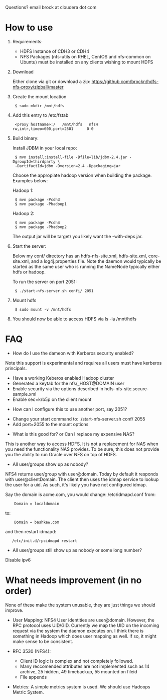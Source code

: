 Questions? email brock at cloudera dot com

# How to use

1. Requirements:

    - HDFS Instance of CDH3 or CDH4
    - NFS Packages (nfs-utils on RHEL, CentOS and nfs-common on Ubuntu)
    must be installed on any clients wishing to mount HDFS
        
1. Download

     Either clone via git or download a zip: https://github.com/brockn/hdfs-nfs-proxy/zipball/master

1. Create the mount location

        $ sudo mkdir /mnt/hdfs

1. Add this entry to /etc/fstab

        <proxy hostname>:/   /mnt/hdfs   nfs4       rw,intr,timeo=600,port=2501      0 0

1. Build binary:

   Install JDBM in your local repo:

        $ mvn install:install-file -Dfile=lib/jdbm-2.4.jar -DgroupId=thirdparty \
        -DartifactId=jdbm -Dversion=2.4 -Dpackaging=jar

    Choose the appropiate hadoop version when building the package. Examples below:

    Hadoop 1:

        $ mvn package -Pcdh3
        $ mvn package -Phadoop1

    Hadoop 2:

        $ mvn package -Pcdh4
        $ mvn package -Phadoop2

    The output jar will be target/ you likely want the -with-deps jar.

1. Start the server:

    Below my conf/ directory has an hdfs-nfs-site.xml, hdfs-site.xml, core-site.xml,
    and a log4j.properties file. Note the daemon would typically be started as the 
    same user who is running the NameNode typically either hdfs or hadoop.

    To run the server on port 2051:

        $ ./start-nfs-server.sh confi/ 2051

1. Mount hdfs

        $ sudo mount -v /mnt/hdfs

1. You should now be able to access HDFS via ls -la /mnt/hdfs 

# FAQ

* How do I use the dameon with Kerberos security enabled?

Note this support is experimental and requires all users must have kerberos principals.

- Have a working Keberos enabled Hadoop cluster
- Generated a keytab for the nfs/_HOST@DOMAIN user
- Enable security via the options described in hdfs-nfs-site.secure-sample.xml
- Enable sec=krb5p on the client mount

* How can I configure this to use another port, say 2051?

- Change your start command to: ./start-nfs-server.sh conf/ 2055
- Add port=2055 to the mount options

* What is this good for? or Can I replace my expensive NAS?

This is another way to access HDFS. It is not a replacement 
for NAS when you need the functionality NAS provides. To be sure,
this does not provide you the ability to run Oracle over NFS on 
top of HDFS.

* All user/groups show up as nobody?

NFS4 returns user/group with user@domain. Today by default it responds with
user@clientDomain. The client then uses the idmap service to lookup the user
for a uid. As such, it's likely you have not configured idmap.

Say the domain is acme.com, you would change: /etc/idmapd.conf from:

        Domain = localdomain

to:

        Domain = bashkew.com

and then restart idmapd:
 
       /etc/init.d/rpcidmapd restart

* All user/groups still show up as nobody or some long number?

Disable ipv6

# What needs improvement (in no order)

None of these make the system unusable, they are just things we should improve.

* User Mapping: 
NFS4 User identities are user@domain. However, the RPC protocol uses UID/GID.
Currently we map the UID on the incoming request via the system the daemon executes on.
I think there is something in Hadoop which does user mapping as well. If so, it might
make sense to be consistent.
* RFC 3530 (NFS4):

    - Client ID logic is complex and not completely followed.
    - Many reccomended attributes are not implemented such as 14 archive, 25 hidden,
        49 timebackup, 55 mounted on fileid
    - File appends

* Metrics:
A simple metrics system is used. We should use Hadoops Metric System. 
